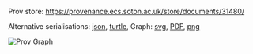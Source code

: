 
Prov store: https://provenance.ecs.soton.ac.uk/store/documents/31480/
	
Alternative serialisations: [json](https://provenance.ecs.soton.ac.uk/store/documents/31480.json), [turtle](https://provenance.ecs.soton.ac.uk/store/documents/31480.ttl), 
Graph: [svg](https://provenance.ecs.soton.ac.uk/store/documents/31480.svg), [PDF](https://provenance.ecs.soton.ac.uk/store/documents/31480.pdf), [png](https://provenance.ecs.soton.ac.uk/store/documents/31480.png)

![Prov Graph](https://provenance.ecs.soton.ac.uk/store/documents/31480.png)

		